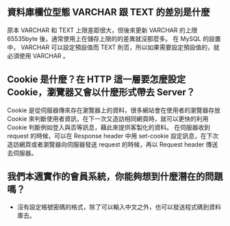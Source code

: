## 資料庫欄位型態 VARCHAR 跟 TEXT 的差別是什麼
原本 VARCHAR 和 TEXT 上限差距很大，但後來更新 VARCHAR 的上限 65535byte 後，通常使用上在儲存上限的的差異就沒那麼多。
在 MySQL 的設置中， VARCHAR 可以設定預設值而 TEXT 則否，所以如果需要設定預設值的，就必須使用 VARCHAR 。


## Cookie 是什麼？在 HTTP 這一層要怎麼設定 Cookie，瀏覽器又會以什麼形式帶去 Server？
Cookie 是從伺服器傳來存在瀏覽器上的資料，很多網站會在使用者的瀏覽器存放 Cookie 來判斷使用者資訊，在下一次又造訪相同網頁時，就可以更快的利用 Cookie 判斷例如登入與否等訊息，藉此來提供客製化的資料。
在伺服器收到 request 的時候，可以在 Response header 中用 set-cookie 設定訊息，在下次造訪網頁或者瀏覽器向伺服器發送 request 的時候，再以 Request header 傳送去伺服器。 



## 我們本週實作的會員系統，你能夠想到什麼潛在的問題嗎？
- 沒有設定帳號密碼的格式，除了可以輸入中文之外，也可以發送程式碼到資料庫去。


